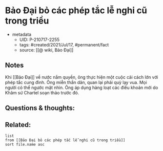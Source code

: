 ---
---

# Bảo Đại bỏ các phép tắc lễ nghi cũ trong triều

- metadata
	- UID: P-210717-2255
	- tags: #created/2021/Jul/17, #permanent/fact 
	- source: [[@ wiki, Bảo Đại]]

## Notes
Khi [[Bảo Đại]] về nước nắm quyền, ông thực hiện một cuộc cải cách lớn với phép tắc cung đình. Ông miễn thần dân, quan lại phải quỳ lạy vua. Mọi người có thể ngước mặt nhìn. Ông áp dụng hàng loạt các điều khoản mới do Khâm sứ Chartel soạn thảo trước đó.

## Questions & thoughts:

## Related:
```dataview
list
from [[Bảo Đại bỏ các phép tắc lễ nghi cũ trong triều]]
sort file.name asc
```
